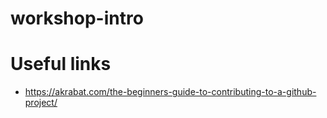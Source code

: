 # workshop-intro



# Useful links

* https://akrabat.com/the-beginners-guide-to-contributing-to-a-github-project/

